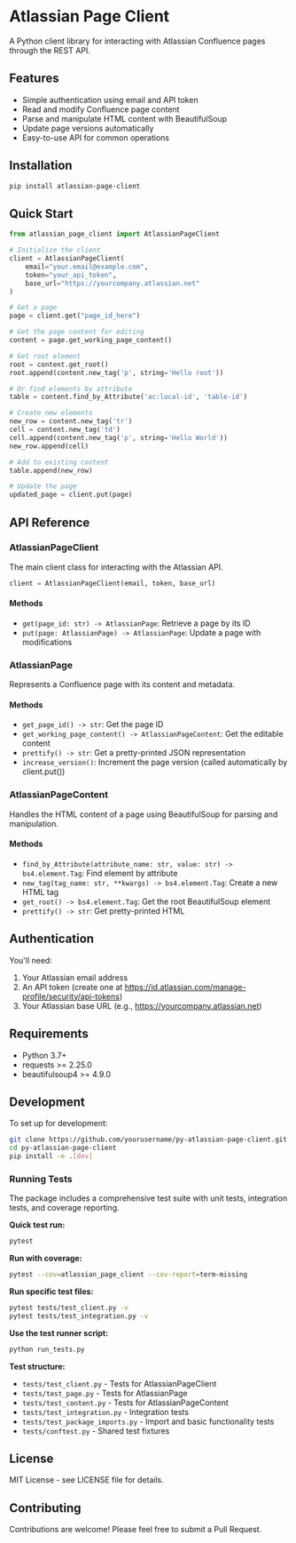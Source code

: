 # Atlassian Page Client

A Python client library for interacting with Atlassian Confluence pages through the REST API.

## Features

- Simple authentication using email and API token
- Read and modify Confluence page content
- Parse and manipulate HTML content with BeautifulSoup
- Update page versions automatically
- Easy-to-use API for common operations

## Installation

```bash
pip install atlassian-page-client
```

## Quick Start

```python
from atlassian_page_client import AtlassianPageClient

# Initialize the client
client = AtlassianPageClient(
    email="your.email@example.com",
    token="your_api_token", 
    base_url="https://yourcompany.atlassian.net"
)

# Get a page
page = client.get("page_id_here")

# Get the page content for editing
content = page.get_working_page_content()

# Get root element
root = content.get_root()
root.append(content.new_tag('p', string='Hello root'))

# Or find elements by attribute
table = content.find_by_Attribute('ac:local-id', 'table-id')

# Create new elements
new_row = content.new_tag('tr')
cell = content.new_tag('td')
cell.append(content.new_tag('p', string='Hello World'))
new_row.append(cell)

# Add to existing content
table.append(new_row)

# Update the page
updated_page = client.put(page)
```

## API Reference

### AtlassianPageClient

The main client class for interacting with the Atlassian API.

```python
client = AtlassianPageClient(email, token, base_url)
```

#### Methods

- `get(page_id: str) -> AtlassianPage`: Retrieve a page by its ID
- `put(page: AtlassianPage) -> AtlassianPage`: Update a page with modifications

### AtlassianPage

Represents a Confluence page with its content and metadata.

#### Methods

- `get_page_id() -> str`: Get the page ID
- `get_working_page_content() -> AtlassianPageContent`: Get the editable content
- `prettify() -> str`: Get a pretty-printed JSON representation
- `increase_version()`: Increment the page version (called automatically by client.put())

### AtlassianPageContent

Handles the HTML content of a page using BeautifulSoup for parsing and manipulation.

#### Methods

- `find_by_Attribute(attribute_name: str, value: str) -> bs4.element.Tag`: Find element by attribute
- `new_tag(tag_name: str, **kwargs) -> bs4.element.Tag`: Create a new HTML tag
- `get_root() -> bs4.element.Tag`: Get the root BeautifulSoup element
- `prettify() -> str`: Get pretty-printed HTML

## Authentication

You'll need:
1. Your Atlassian email address
2. An API token (create one at https://id.atlassian.com/manage-profile/security/api-tokens)
3. Your Atlassian base URL (e.g., https://yourcompany.atlassian.net)

## Requirements

- Python 3.7+
- requests >= 2.25.0
- beautifulsoup4 >= 4.9.0

## Development

To set up for development:

```bash
git clone https://github.com/yourusername/py-atlassian-page-client.git
cd py-atlassian-page-client
pip install -e .[dev]
```

### Running Tests

The package includes a comprehensive test suite with unit tests, integration tests, and coverage reporting.

**Quick test run:**
```bash
pytest
```

**Run with coverage:**
```bash
pytest --cov=atlassian_page_client --cov-report=term-missing
```

**Run specific test files:**
```bash
pytest tests/test_client.py -v
pytest tests/test_integration.py -v
```

**Use the test runner script:**
```bash
python run_tests.py
```

**Test structure:**
- `tests/test_client.py` - Tests for AtlassianPageClient
- `tests/test_page.py` - Tests for AtlassianPage
- `tests/test_content.py` - Tests for AtlassianPageContent  
- `tests/test_integration.py` - Integration tests
- `tests/test_package_imports.py` - Import and basic functionality tests
- `tests/conftest.py` - Shared test fixtures

## License

MIT License - see LICENSE file for details.

## Contributing

Contributions are welcome! Please feel free to submit a Pull Request.
